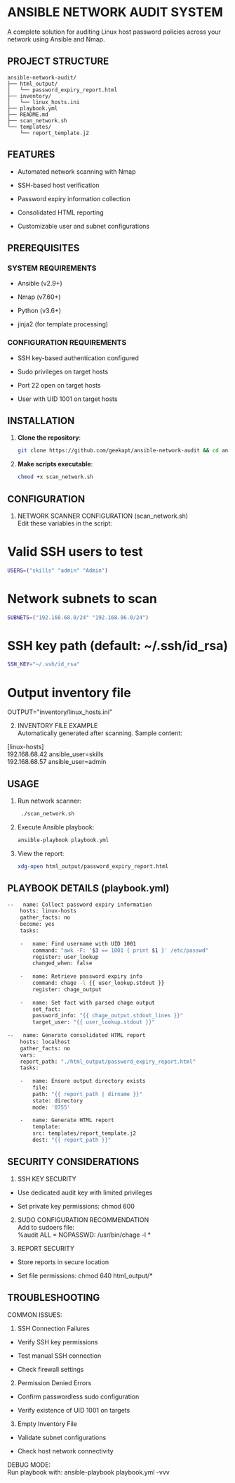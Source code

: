 
# ANSIBLE NETWORK AUDIT SYSTEM

A complete solution for auditing Linux host password policies across your network using Ansible and Nmap.

## PROJECT STRUCTURE

```
ansible-network-audit/
├── html_output/
│   └── password_expiry_report.html
├── inventory/
│   └── linux_hosts.ini
├── playbook.yml
├── README.md
├── scan_network.sh
└── templates/
    └── report_template.j2
```

## FEATURES

-   Automated network scanning with Nmap
    
-   SSH-based host verification
    
-   Password expiry information collection
    
-   Consolidated HTML reporting
    
-   Customizable user and subnet configurations
    

## PREREQUISITES

### SYSTEM REQUIREMENTS

-   Ansible (v2.9+)
    
-   Nmap (v7.60+)
    
-   Python (v3.6+)
    
-   jinja2 (for template processing)
    
### CONFIGURATION REQUIREMENTS

-   SSH key-based authentication configured
    
-   Sudo privileges on target hosts
    
-   Port 22 open on target hosts
    
-   User with UID 1001 on target hosts
    
## INSTALLATION

1. **Clone the repository**:
   ```bash
   git clone https://github.com/geekapt/ansible-network-audit && cd ansible-network-audit
   ```

2. **Make scripts executable**:
   ```bash
   chmod +x scan_network.sh
   ```
    
## CONFIGURATION

1.  NETWORK SCANNER CONFIGURATION (scan_network.sh)  
    Edit these variables in the script:

# Valid SSH users to test
```bash
USERS=("skills" "admin" "Admin")
```

# Network subnets to scan

```bash
SUBNETS=("192.168.68.0/24" "192.168.86.0/24")
```

# SSH key path (default: ~/.ssh/id_rsa)
```bash
SSH_KEY="~/.ssh/id_rsa"
```

# Output inventory file

OUTPUT="inventory/linux_hosts.ini"

2.  INVENTORY FILE EXAMPLE  
    Automatically generated after scanning. Sample content:
    
[linux-hosts]  
192.168.68.42 ansible_user=skills  
192.168.68.57 ansible_user=admin

## USAGE

1.  Run network scanner:  
    ```bash
     ./scan_network.sh
    ```
    
3.  Execute Ansible playbook:  
    ```bash
    ansible-playbook playbook.yml
    ```
    
5.  View the report:  
    ```bash
    xdg-open html_output/password_expiry_report.html
    ```

## PLAYBOOK DETAILS (playbook.yml)

``` bash
--   name: Collect password expiry information  
    hosts: linux-hosts  
    gather_facts: no  
    become: yes  
    tasks:
    
    -   name: Find username with UID 1001  
        command: "awk -F: '$3 == 1001 { print $1 }' /etc/passwd"  
        register: user_lookup  
        changed_when: false
        
    -   name: Retrieve password expiry info  
        command: chage -l {{ user_lookup.stdout }}  
        register: chage_output
        
    -   name: Set fact with parsed chage output  
        set_fact:  
        password_info: "{{ chage_output.stdout_lines }}"  
        target_user: "{{ user_lookup.stdout }}"
        
--   name: Generate consolidated HTML report  
    hosts: localhost  
    gather_facts: no  
    vars:  
    report_path: "./html_output/password_expiry_report.html"  
    tasks:
    
    -   name: Ensure output directory exists  
        file:  
        path: "{{ report_path | dirname }}"  
        state: directory  
        mode: '0755'
        
    -   name: Generate HTML report  
        template:  
        src: templates/report_template.j2  
        dest: "{{ report_path }}"
```

## SECURITY CONSIDERATIONS

1.  SSH KEY SECURITY
    

-   Use dedicated audit key with limited privileges
    
-   Set private key permissions: chmod 600
    

2.  SUDO CONFIGURATION RECOMMENDATION  
    Add to sudoers file:  
    %audit ALL = NOPASSWD: /usr/bin/chage -l *
    
3.  REPORT SECURITY
    

-   Store reports in secure location
    
-   Set file permissions: chmod 640 html_output/*
    

## TROUBLESHOOTING

COMMON ISSUES:

1.  SSH Connection Failures
    

-   Verify SSH key permissions
    
-   Test manual SSH connection
    
-   Check firewall settings
    

2.  Permission Denied Errors
    

-   Confirm passwordless sudo configuration
    
-   Verify existence of UID 1001 on targets
    

3.  Empty Inventory File
    

-   Validate subnet configurations
    
-   Check host network connectivity
    

DEBUG MODE:  
Run playbook with: ansible-playbook playbook.yml -vvv

